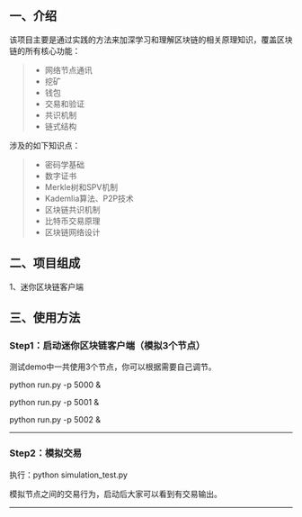 
## 一、介绍

该项目主要是通过实践的方法来加深学习和理解区块链的相关原理知识，覆盖区块链的所有核心功能：
> * 网络节点通讯
> * 挖矿
> * 钱包
> * 交易和验证
> * 共识机制
> * 链式结构

涉及的如下知识点：

> * 密码学基础
> * 数字证书
> * Merkle树和SPV机制
> * Kademlia算法、P2P技术
> * 区块链共识机制
> * 比特币交易原理
> * 区块链网络设计

## 二、项目组成
1、迷你区块链客户端

## 三、使用方法

### **Step1：启动迷你区块链客户端（模拟3个节点）**
测试demo中一共使用3个节点，你可以根据需要自己调节。

python run.py -p 5000 &

python run.py -p 5001 &

python run.py -p 5002 &

------

### **Step2：模拟交易**
执行：python simulation_test.py

模拟节点之间的交易行为，启动后大家可以看到有交易输出。

------